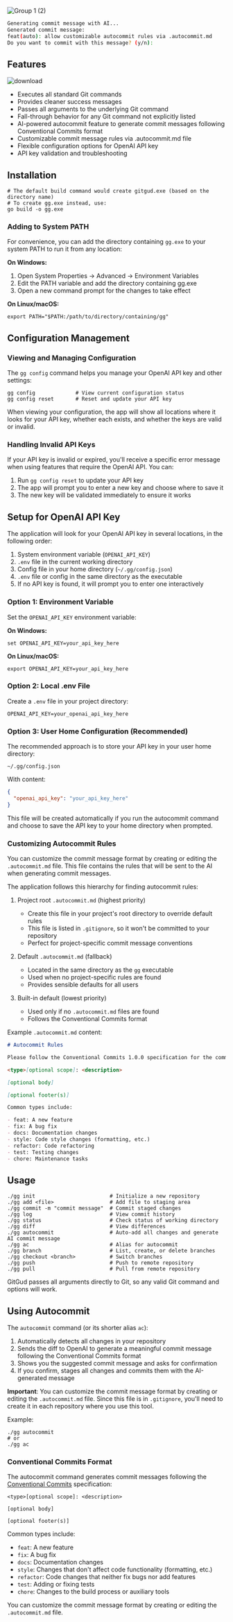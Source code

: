 ![Group 1 (2)](https://github.com/user-attachments/assets/a642c270-1e2a-499e-880e-a4feec914445)

```bash
Generating commit message with AI...
Generated commit message:
feat(auto): allow customizable autocommit rules via .autocommit.md
Do you want to commit with this message? (y/n):
```

## Features

![download](https://github.com/user-attachments/assets/edbe19aa-129f-49c5-bd31-53bf04b73a44)

- Executes all standard Git commands
- Provides cleaner success messages
- Passes all arguments to the underlying Git command
- Fall-through behavior for any Git command not explicitly listed
- AI-powered autocommit feature to generate commit messages following Conventional Commits format
- Customizable commit message rules via .autocommit.md file
- Flexible configuration options for OpenAI API key
- API key validation and troubleshooting

## Installation

```
# The default build command would create gitgud.exe (based on the directory name)
# To create gg.exe instead, use:
go build -o gg.exe
```

### Adding to System PATH

For convenience, you can add the directory containing `gg.exe` to your system PATH to run it from any location:

**On Windows:**

1. Open System Properties → Advanced → Environment Variables
2. Edit the PATH variable and add the directory containing gg.exe
3. Open a new command prompt for the changes to take effect

**On Linux/macOS:**

```
export PATH="$PATH:/path/to/directory/containing/gg"
```

## Configuration Management

### Viewing and Managing Configuration

The `gg config` command helps you manage your OpenAI API key and other settings:

```
gg config             # View current configuration status
gg config reset       # Reset and update your API key
```

When viewing your configuration, the app will show all locations where it looks for your API key, whether each exists, and whether the keys are valid or invalid.

### Handling Invalid API Keys

If your API key is invalid or expired, you'll receive a specific error message when using features that require the OpenAI API. You can:

1. Run `gg config reset` to update your API key
2. The app will prompt you to enter a new key and choose where to save it
3. The new key will be validated immediately to ensure it works

## Setup for OpenAI API Key

The application will look for your OpenAI API key in several locations, in the following order:

1. System environment variable (`OPENAI_API_KEY`)
2. `.env` file in the current working directory
3. Config file in your home directory (`~/.gg/config.json`)
4. `.env` file or config in the same directory as the executable
5. If no API key is found, it will prompt you to enter one interactively

### Option 1: Environment Variable

Set the `OPENAI_API_KEY` environment variable:

**On Windows:**

```
set OPENAI_API_KEY=your_api_key_here
```

**On Linux/macOS:**

```
export OPENAI_API_KEY=your_api_key_here
```

### Option 2: Local .env File

Create a `.env` file in your project directory:

```
OPENAI_API_KEY=your_openai_api_key_here
```

### Option 3: User Home Configuration (Recommended)

The recommended approach is to store your API key in your user home directory:

```
~/.gg/config.json
```

With content:

```json
{
  "openai_api_key": "your_api_key_here"
}
```

This file will be created automatically if you run the autocommit command and choose to save the API key to your home directory when prompted.

### Customizing Autocommit Rules

You can customize the commit message format by creating or editing the `.autocommit.md` file. This file contains the rules that will be sent to the AI when generating commit messages.

The application follows this hierarchy for finding autocommit rules:

1. Project root `.autocommit.md` (highest priority)

   - Create this file in your project's root directory to override default rules
   - This file is listed in `.gitignore`, so it won't be committed to your repository
   - Perfect for project-specific commit message conventions

2. Default `.autocommit.md` (fallback)

   - Located in the same directory as the `gg` executable
   - Used when no project-specific rules are found
   - Provides sensible defaults for all users

3. Built-in default (lowest priority)
   - Used only if no `.autocommit.md` files are found
   - Follows the Conventional Commits format

Example `.autocommit.md` content:

```markdown
# Autocommit Rules

Please follow the Conventional Commits 1.0.0 specification for the commit message.

<type>[optional scope]: <description>

[optional body]

[optional footer(s)]

Common types include:

- feat: A new feature
- fix: A bug fix
- docs: Documentation changes
- style: Code style changes (formatting, etc.)
- refactor: Code refactoring
- test: Testing changes
- chore: Maintenance tasks
```

## Usage

```
./gg init                        # Initialize a new repository
./gg add <file>                  # Add file to staging area
./gg commit -m "commit message"  # Commit staged changes
./gg log                         # View commit history
./gg status                      # Check status of working directory
./gg diff                        # View differences
./gg autocommit                  # Auto-add all changes and generate AI commit message
./gg ac                          # Alias for autocommit
./gg branch                      # List, create, or delete branches
./gg checkout <branch>           # Switch branches
./gg push                        # Push to remote repository
./gg pull                        # Pull from remote repository
```

GitGud passes all arguments directly to Git, so any valid Git command and options will work.

## Using Autocommit

The `autocommit` command (or its shorter alias `ac`):

1. Automatically detects all changes in your repository
2. Sends the diff to OpenAI to generate a meaningful commit message following the Conventional Commits format
3. Shows you the suggested commit message and asks for confirmation
4. If you confirm, stages all changes and commits them with the AI-generated message

**Important**: You can customize the commit message format by creating or editing the `.autocommit.md` file. Since this file is in `.gitignore`, you'll need to create it in each repository where you use this tool.

Example:

```
./gg autocommit
# or
./gg ac
```

### Conventional Commits Format

The autocommit command generates commit messages following the [Conventional Commits](https://www.conventionalcommits.org/) specification:

```
<type>[optional scope]: <description>

[optional body]

[optional footer(s)]
```

Common types include:

- `feat`: A new feature
- `fix`: A bug fix
- `docs`: Documentation changes
- `style`: Changes that don't affect code functionality (formatting, etc.)
- `refactor`: Code changes that neither fix bugs nor add features
- `test`: Adding or fixing tests
- `chore`: Changes to the build process or auxiliary tools

You can customize the commit message format by creating or editing the `.autocommit.md` file.
